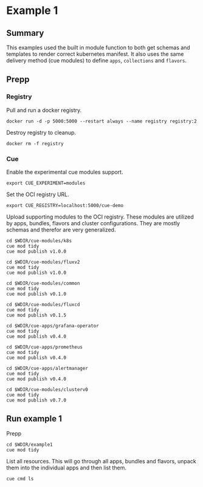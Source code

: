 # Example 1

## Summary

This examples used the built in module function to both get schemas and templates to render correct kubernetes manifest. It also uses the same delivery method (cue modules) to define `apps`, `collections` and `flavors`.

## Prepp

### Registry

Pull and run a docker registry.

```shell
docker run -d -p 5000:5000 --restart always --name registry registry:2
```

Destroy registry to cleanup.

```shell
docker rm -f registry
```

### Cue

Enable the experimental cue modules support.

```shell
export CUE_EXPERIMENT=modules
```

Set the OCI registry URL.

```shell
export CUE_REGISTRY=localhost:5000/cue-demo
```

Upload supporting modules to the OCI registry. These modules are utilized by apps, bundles, flavors and cluster configurations.
They are mostly schemas and therefor are very generalized.

```shell
cd $WDIR/cue-modules/k8s
cue mod tidy
cue mod publish v1.0.0

cd $WDIR/cue-modules/fluxv2
cue mod tidy
cue mod publish v1.0.0

cd $WDIR/cue-modules/common
cue mod tidy
cue mod publish v0.1.0

cd $WDIR/cue-modules/fluxcd
cue mod tidy
cue mod publish v0.1.5

cd $WDIR/cue-apps/grafana-operator
cue mod tidy
cue mod publish v0.4.0

cd $WDIR/cue-apps/prometheus
cue mod tidy
cue mod publish v0.4.0

cd $WDIR/cue-apps/alertmanager
cue mod tidy
cue mod publish v0.4.0

cd $WDIR/cue-modules/clusterv0
cue mod tidy
cue mod publish v0.7.0
```

## Run example 1

Prepp

```shell
cd $WDIR/example1
cue mod tidy
```

List all resources.
This will go through all apps, bundles and flavors, unpack them into the individual apps and then list them.

```shell
cue cmd ls
```
